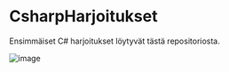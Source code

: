 # CsharpHarjoitukset
Ensimmäiset C# harjoitukset löytyvät tästä repositoriosta.

![image](https://github.com/Vicky-Lind/CsharpHarjoitukset/assets/112470720/0ebb83c1-ca77-4ed3-b5b9-cb38e2bb8c6f)
